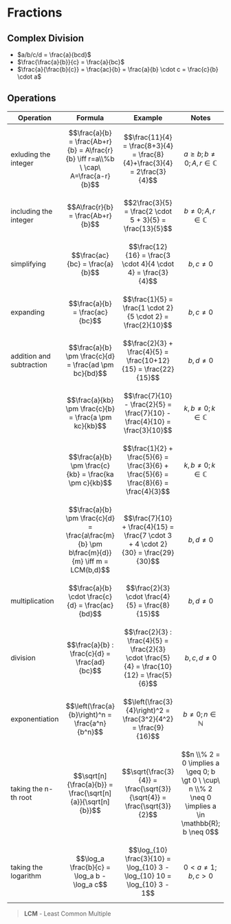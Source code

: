 # Fractions

## Complex Division

- $a/b/c/d = \frac{a}{bcd}$
- $\frac{\frac{a}{b}}{c} = \frac{a}{bc}$
- $\frac{a}{\frac{b}{c}} = \frac{ac}{b} = \frac{a}{b} \cdot c = \frac{c}{b} \cdot a$

## Operations

| Operation | Formula | Example | Notes |
|--|--|--|--|
| exluding the integer | $$\frac{a}{b} = \frac{Ab+r}{b} = A\frac{r}{b} \iff r=a\\%b \ \cap\ A=\frac{a-r}{b}$$ | $$\frac{11}{4} = \frac{8+3}{4} = \frac{8}{4}+\frac{3}{4} = 2\frac{3}{4}$$ | $$a \geq b; b \neq 0; A,r \in \mathbb{C}$$ |
| including the integer | $$A\frac{r}{b} = \frac{Ab+r}{b}$$ | $$2\frac{3}{5} = \frac{2 \cdot 5 + 3}{5} = \frac{13}{5}$$ | $$b \neq 0; A,r \in \mathbb{C}$$ |
| simplifying | $$\frac{ac}{bc} = \frac{a}{b}$$ | $$\frac{12}{16} = \frac{3 \cdot 4}{4 \cdot 4} = \frac{3}{4}$$ | $$b,c \neq 0$$ |
| expanding | $$\frac{a}{b} = \frac{ac}{bc}$$ | $$\frac{1}{5} = \frac{1 \cdot 2}{5 \cdot 2} = \frac{2}{10}$$ | $$b,c \neq 0$$ |
| addition and subtraction | $$\frac{a}{b} \pm \frac{c}{d} = \frac{ad \pm bc}{bd}$$ | $$\frac{2}{3} + \frac{4}{5} = \frac{10+12}{15} = \frac{22}{15}$$ | $$b,d \neq 0$$ |
|| $$\frac{a}{kb} \pm \frac{c}{b} = \frac{a \pm kc}{kb}$$ | $$\frac{7}{10} - \frac{2}{5} = \frac{7}{10} - \frac{4}{10} = \frac{3}{10}$$ | $$k,b \neq 0; k \in \mathbb{C}$$ |
|| $$\frac{a}{b} \pm \frac{c}{kb} = \frac{ka \pm c}{kb}$$ | $$\frac{1}{2} + \frac{5}{6} = \frac{3}{6} + \frac{5}{6} = \frac{8}{6} = \frac{4}{3}$$ | $$k,b \neq 0; k \in \mathbb{C}$$ |
|| $$\frac{a}{b} \pm \frac{c}{d} = \frac{a\frac{m}{b} \pm b\frac{m}{d}}{m} \iff m = LCM(b,d)$$ | $$\frac{7}{10} + \frac{4}{15} = \frac{7 \cdot 3 + 4 \cdot 2}{30} = \frac{29}{30}$$ | $$b,d \neq 0$$ |
| multiplication | $$\frac{a}{b} \cdot \frac{c}{d} = \frac{ac}{bd}$$ | $$\frac{2}{3} \cdot \frac{4}{5} = \frac{8}{15}$$ | $$b,d \neq 0$$ |
| division | $$\frac{a}{b} : \frac{c}{d} = \frac{ad}{bc}$$ | $$\frac{2}{3} : \frac{4}{5} = \frac{2}{3} \cdot \frac{5}{4} = \frac{10}{12} = \frac{5}{6}$$ | $$b,c,d \neq 0$$ |
| exponentiation | $$\left(\frac{a}{b}\right)^n = \frac{a^n}{b^n}$$ | $$\left(\frac{3}{4}\right)^2 = \frac{3^2}{4^2} = \frac{9}{16}$$ | $$b \neq 0; n \in \mathbb{N}$$ |
| taking the n-th root | $$\sqrt[n]{\frac{a}{b}} = \frac{\sqrt[n]{a}}{\sqrt[n]{b}}$$ | $$\sqrt{\frac{3}{4}} = \frac{\sqrt{3}}{\sqrt{4}} = \frac{\sqrt{3}}{2}$$ | $$n \\% 2 = 0 \implies a \geq 0; b \gt 0 \ \cup\  n \\%  2 \neq 0 \implies a \in \mathbb{R}; b \neq 0$$ |
| taking the logarithm | $$\log_a \frac{b}{c} = \log_a b - \log_a c$$ | $$\log_{10} \frac{3}{10} = \log_{10} 3 - \log_{10} 10 = \log_{10} 3 - 1$$ | $$0 \lt a \neq 1; b,c \gt 0$$ |

> **LCM** - Least Common Multiple
